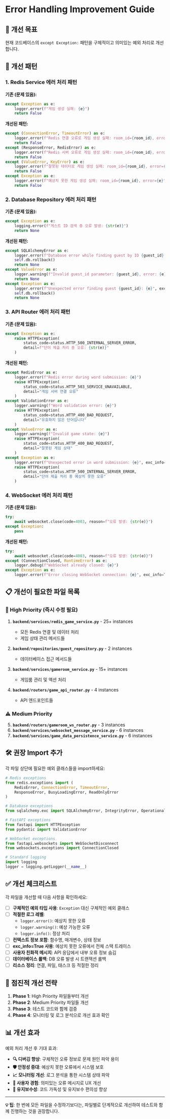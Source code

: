 # Error Handling Improvement Guide

## 🎯 개선 목표

현재 코드베이스의 `except Exception:` 패턴을 구체적이고 의미있는 예외 처리로 개선합니다.

## 🔧 개선 패턴

### 1. Redis Service 에러 처리 패턴

**기존 (문제 있음):**
```python
except Exception as e:
    logger.error(f"게임 생성 실패: {e}")
    return False
```

**개선된 패턴:**
```python
except (ConnectionError, TimeoutError) as e:
    logger.error(f"Redis 연결 오류로 게임 생성 실패: room_id={room_id}, error={e}")
    return False
except (ResponseError, RedisError) as e:
    logger.error(f"Redis 서버 오류로 게임 생성 실패: room_id={room_id}, error={e}")
    return False
except (ValueError, KeyError) as e:
    logger.error(f"잘못된 데이터로 게임 생성 실패: room_id={room_id}, error={e}")
    return False
except Exception as e:
    logger.error(f"예상치 못한 게임 생성 실패: room_id={room_id}, error={e}", exc_info=True)
    return False
```

### 2. Database Repository 에러 처리 패턴

**기존 (문제 있음):**
```python
except Exception as e:
    logging.error(f"게스트 ID 검색 중 오류 발생: {str(e)}")
    return None
```

**개선된 패턴:**
```python
except SQLAlchemyError as e:
    logger.error(f"Database error while finding guest by ID {guest_id}: {e}")
    self.db.rollback()
    return None
except ValueError as e:
    logger.warning(f"Invalid guest_id parameter: {guest_id}, error: {e}")
    return None
except Exception as e:
    logger.error(f"Unexpected error finding guest {guest_id}: {e}", exc_info=True)
    self.db.rollback()
    return None
```

### 3. API Router 에러 처리 패턴

**기존 (문제 있음):**
```python
except Exception as e:
    raise HTTPException(
        status_code=status.HTTP_500_INTERNAL_SERVER_ERROR,
        detail=f"단어 제출 처리 중 오류: {str(e)}"
    )
```

**개선된 패턴:**
```python
except RedisError as e:
    logger.error(f"Redis error during word submission: {e}")
    raise HTTPException(
        status_code=status.HTTP_503_SERVICE_UNAVAILABLE,
        detail="게임 서버 연결 오류"
    )
except ValidationError as e:
    logger.warning(f"Word validation error: {e}")
    raise HTTPException(
        status_code=status.HTTP_400_BAD_REQUEST,
        detail="유효하지 않은 단어입니다"
    )
except ValueError as e:
    logger.warning(f"Invalid game state: {e}")
    raise HTTPException(
        status_code=status.HTTP_400_BAD_REQUEST,
        detail="잘못된 게임 상태"
    )
except Exception as e:
    logger.error(f"Unexpected error in word submission: {e}", exc_info=True)
    raise HTTPException(
        status_code=status.HTTP_500_INTERNAL_SERVER_ERROR,
        detail="단어 제출 처리 중 예상치 못한 오류"
    )
```

### 4. WebSocket 에러 처리 패턴

**기존 (문제 있음):**
```python
try:
    await websocket.close(code=4003, reason=f"오류 발생: {str(e)}")
except Exception:
    pass
```

**개선된 패턴:**
```python
try:
    await websocket.close(code=4003, reason=f"오류 발생: {str(e)}")
except (ConnectionClosed, RuntimeError) as e:
    logger.debug(f"WebSocket already closed: {e}")
except Exception as e:
    logger.error(f"Error closing WebSocket connection: {e}", exc_info=True)
```

## 📋 개선이 필요한 파일 목록

### 🚨 High Priority (즉시 수정 필요)

1. **`backend/services/redis_game_service.py`** - 25+ instances
   - 모든 Redis 연결 및 데이터 처리
   - 게임 상태 관리 메서드들

2. **`backend/repositories/guest_repository.py`** - 2 instances
   - 데이터베이스 접근 메서드들

3. **`backend/services/gameroom_service.py`** - 15+ instances  
   - 게임룸 관리 및 액션 처리

4. **`backend/routers/game_api_router.py`** - 4 instances
   - API 엔드포인트들

### ⚠️ Medium Priority

5. **`backend/routers/gameroom_ws_router.py`** - 3 instances
6. **`backend/services/websocket_message_service.py`** - 6 instances
7. **`backend/services/game_data_persistence_service.py`** - 6 instances

## 🛠️ 권장 Import 추가

각 파일 상단에 필요한 예외 클래스들을 import하세요:

```python
# Redis exceptions
from redis.exceptions import (
    RedisError, ConnectionError, TimeoutError, 
    ResponseError, BusyLoadingError, ReadOnlyError
)

# Database exceptions
from sqlalchemy.exc import SQLAlchemyError, IntegrityError, OperationalError

# FastAPI exceptions
from fastapi import HTTPException
from pydantic import ValidationError

# WebSocket exceptions
from fastapi.websockets import WebSocketDisconnect
from websockets.exceptions import ConnectionClosed

# Standard logging
import logging
logger = logging.getLogger(__name__)
```

## ✅ 개선 체크리스트

각 파일을 개선할 때 다음 사항을 확인하세요:

- [ ] **구체적인 예외 타입 사용**: `Exception` 대신 구체적인 예외 클래스
- [ ] **적절한 로그 레벨**: 
  - `logger.error()`: 예상치 못한 오류
  - `logger.warning()`: 예상 가능한 오류
  - `logger.info()`: 정상 처리
- [ ] **컨텍스트 정보 포함**: 함수명, 매개변수, 상태 정보
- [ ] **exc_info=True 사용**: 예상치 못한 오류에서 전체 스택 트레이스
- [ ] **사용자 친화적 메시지**: API 응답에서 내부 오류 정보 숨김
- [ ] **데이터베이스 롤백**: DB 오류 발생 시 트랜잭션 롤백
- [ ] **리소스 정리**: 연결, 파일, 태스크 등 적절한 정리

## 🔄 점진적 개선 전략

1. **Phase 1**: High Priority 파일들부터 개선
2. **Phase 2**: Medium Priority 파일들 개선  
3. **Phase 3**: 테스트 코드와 함께 검증
4. **Phase 4**: 모니터링 및 로그 분석으로 개선 효과 확인

## 📊 개선 효과

예외 처리 개선 후 기대 효과:

- **🔍 디버깅 향상**: 구체적인 오류 정보로 문제 원인 파악 용이
- **🛡️ 안정성 증대**: 예상치 못한 오류에서 시스템 보호
- **📈 모니터링 개선**: 로그 분석을 통한 시스템 상태 파악
- **👥 사용자 경험**: 의미있는 오류 메시지로 UX 개선
- **🚀 유지보수성**: 코드 가독성 및 유지보수 편의성 향상

---

**💡 팁**: 한 번에 모든 파일을 수정하기보다는, 파일별로 단계적으로 개선하여 테스트와 함께 진행하는 것을 권장합니다.